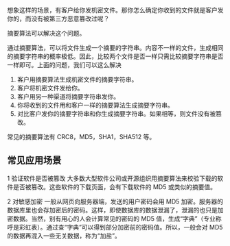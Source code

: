 想象这样的场景，有客户给你发机密文件。那你怎么确定你收到的文件就是客户发你的，而没有被第三方恶意篡改过呢？

摘要算法可以解决这个问题。

通过摘要算法，可以将文件生成一个摘要的字符串。内容不一样的文件，生成相同的摘要字符串的概率极低。因此，比较两个文件是否一样只需比较摘要字符串是否一样即可。上面的问题，我们可以这么解决

1. 客户用摘要算法生成机密文件的摘要字符串。
1. 客户将机密文件发给你。
1. 客户用另一种渠道将摘要字符串发你。
1. 你将收到的文件用和客户一样的摘要算法生成摘要字符串。
1. 对比客户发你的摘要字符串和你生成摘要字符串。如果相等，则文件没有被篡改。

常见的摘要算法有 CRC8，MD5，SHA1，SHA512 等。

## 常见应用场景
1 验证软件是否被篡改
大多数大型软件公司或开源组织用摘要算法来校验下载的软件是否被篡改。这些软件的下载页面，会有下载软件的 MD5 或类似的摘要值。

2 对敏感加密
一般从网页向服务器端，发送的用户密码会用 MD5 加密。服务器的数据库里也会存加密后的密码。这样，即使数据库的数据泄漏了，泄漏的也只是加密数据。当然，别有用心的人会计算常见的密码的 MD5  值，生成“字典”（专业称呼是彩虹表）。通过查“字典”可以得到部分加密前的密码值。所以，一般会对 MD5 的数据再混入一些无关数据，称为“加盐”。
